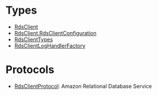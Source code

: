 # Types

  - [RdsClient](/aws-sdk-swift/reference/0.x/AWSRDS/RdsClient)
  - [RdsClient.RdsClientConfiguration](/aws-sdk-swift/reference/0.x/AWSRDS/RdsClient_RdsClientConfiguration)
  - [RdsClientTypes](/aws-sdk-swift/reference/0.x/AWSRDS/RdsClientTypes)
  - [RdsClientLogHandlerFactory](/aws-sdk-swift/reference/0.x/AWSRDS/RdsClientLogHandlerFactory)

# Protocols

  - [RdsClientProtocol](/aws-sdk-swift/reference/0.x/AWSRDS/RdsClientProtocol):
    <fullname>Amazon Relational Database Service</fullname>
